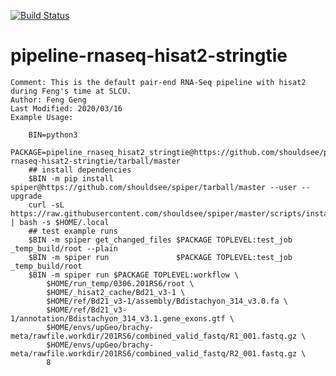 [![Build Status](https://travis-ci.com/shouldsee/pipeline-rnaseq-hisat2-stringtie.svg?branch=master)](https://travis-ci.com/shouldsee/pipeline-rnaseq-hisat2-stringtie)

# pipeline-rnaseq-hisat2-stringtie

```
Comment: This is the default pair-end RNA-Seq pipeline with hisat2 during Feng's time at SLCU.
Author: Feng Geng
Last Modified: 2020/03/16
Example Usage: 

	BIN=python3
	PACKAGE=pipeline_rnaseq_hisat2_stringtie@https://github.com/shouldsee/pipeline-rnaseq-hisat2-stringtie/tarball/master
	## install dependencies
	$BIN -m pip install spiper@https://github.com/shouldsee/spiper/tarball/master --user --upgrade
	curl -sL https://raw.githubusercontent.com/shouldsee/spiper/master/scripts/install_singular.sh | bash -s $HOME/.local
	## test example runs
	$BIN -m spiper get_changed_files $PACKAGE TOPLEVEL:test_job _temp_build/root --plain
	$BIN -m spiper run               $PACKAGE TOPLEVEL:test_job _temp_build/root
	$BIN -m spiper run $PACKAGE TOPLEVEL:workflow \
		$HOME/run_temp/0306.201RS6/root \
		$HOME/_hisat2_cache/Bd21_v3-1 \
		$HOME/ref/Bd21_v3-1/assembly/Bdistachyon_314_v3.0.fa \
		$HOME/ref/Bd21_v3-1/annotation/Bdistachyon_314_v3.1.gene_exons.gtf \
		$HOME/envs/upGeo/brachy-meta/rawfile.workdir/201RS6/combined_valid_fastq/R1_001.fastq.gz \
		$HOME/envs/upGeo/brachy-meta/rawfile.workdir/201RS6/combined_valid_fastq/R2_001.fastq.gz \
		8
```

